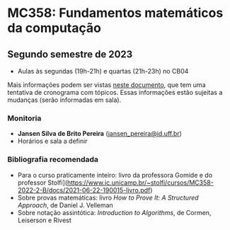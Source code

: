 # MC358: Fundamentos matemáticos da computação
## Segundo semestre de 2023
- Aulas às segundas (19h-21h) e quartas (21h-23h) no CB04

Mais informações podem ser vistas [neste documento](https://drive.google.com/file/d/1Q8j2isig8yUXtiC9UARuf2gr6J_cYIG-/view), que tem uma tentativa de cronograma com tópicos. Essas informações estão sujeitas a mudanças (serão informadas em sala).

### Monitoria
- **Jansen Silva de Brito Pereira** (jansen_pereira@id.uff.br)
- Horários e sala a definir

### Bibliografia recomendada
- Para o curso praticamente inteiro: livro da professora Gomide e do professor Stolfi](https://www.ic.unicamp.br/~stolfi/cursos/MC358-2022-2-B/docs/2021-06-22-190015-livro.pdf)
- Sobre provas matemáticas: livro *How to Prove It: A Structured Approach*, de Daniel J. Velleman
- Sobre notação assintótica: *Introduction to Algorithms*, de Cormen, Leiserson e Rivest
